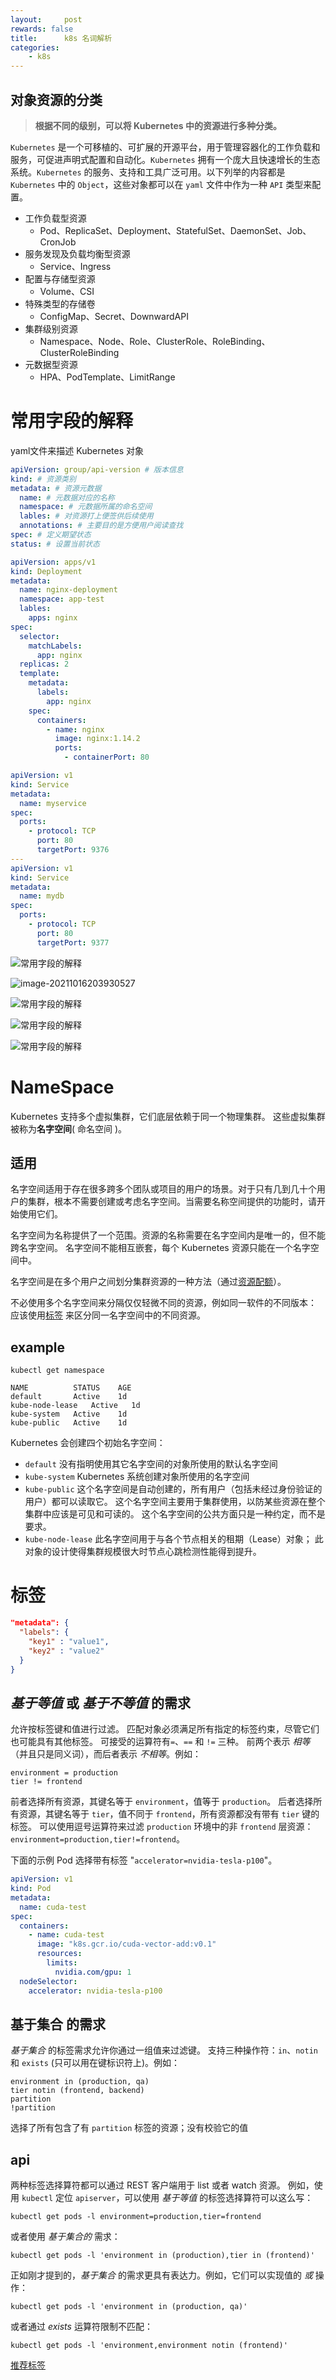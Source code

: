 ```yaml
---
layout:     post
rewards: false
title:      k8s 名词解析
categories:
    - k8s
---
```


## 对象资源的分类

> **根据不同的级别，可以将 Kubernetes 中的资源进行多种分类。**

`Kubernetes` 是一个可移植的、可扩展的开源平台，用于管理容器化的工作负载和服务，可促进声明式配置和自动化。`Kubernetes` 拥有一个庞大且快速增长的生态系统。`Kubernetes` 的服务、支持和工具广泛可用。以下列举的内容都是 `Kubernetes` 中的 `Object`，这些对象都可以在 `yaml` 文件中作为一种 `API` 类型来配置。

- 工作负载型资源
  - Pod、ReplicaSet、Deployment、StatefulSet、DaemonSet、Job、CronJob
- 服务发现及负载均衡型资源
  - Service、Ingress
- 配置与存储型资源
  - Volume、CSI
- 特殊类型的存储卷
  - ConfigMap、Secret、DownwardAPI
- 集群级别资源
  - Namespace、Node、Role、ClusterRole、RoleBinding、ClusterRoleBinding
- 元数据型资源
  - HPA、PodTemplate、LimitRange

# 常用字段的解释

yaml文件来描述 Kubernetes 对象

```yaml
apiVersion: group/api-version # 版本信息
kind: # 资源类别
metadata: # 资源元数据
  name: # 元数据对应的名称
  namespace: # 元数据所属的命名空间
  lables: # 对资源打上便签供后续使用
  annotations: # 主要目的是方便用户阅读查找
spec: # 定义期望状态
status: # 设置当前状态
```



```yaml
apiVersion: apps/v1
kind: Deployment
metadata:
  name: nginx-deployment
  namespace: app-test
  lables:
    apps: nginx
spec:
  selector:
    matchLabels:
      app: nginx
  replicas: 2
  template:
    metadata:
      labels:
        app: nginx
    spec:
      containers:
        - name: nginx
          image: nginx:1.14.2
          ports:
            - containerPort: 80

```



```yaml
apiVersion: v1
kind: Service
metadata:
  name: myservice
spec:
  ports:
    - protocol: TCP
      port: 80
      targetPort: 9376
---
apiVersion: v1
kind: Service
metadata:
  name: mydb
spec:
  ports:
    - protocol: TCP
      port: 80
      targetPort: 9377
```

![常用字段的解释](https://cdn.jsdelivr.net/gh/631068264/img/008i3skNgy1gvhfn7e94pj61dd0u043n02.jpg)

![image-20211016203930527](https://cdn.jsdelivr.net/gh/631068264/img/008i3skNgy1gvhfnw8qngj616q0k0dj302.jpg)

![常用字段的解释](https://cdn.jsdelivr.net/gh/631068264/img/008i3skNgy1gvhfp5fdqrj616z0u00yh02.jpg)

![常用字段的解释](https://cdn.jsdelivr.net/gh/631068264/img/008i3skNgy1gvhfs9nvkdj61a60u0q8t02.jpg)

![常用字段的解释](https://cdn.jsdelivr.net/gh/631068264/img/008i3skNgy1gvhfsmmw2sj61e00rote902.jpg)

# NameSpace

Kubernetes 支持多个虚拟集群，它们底层依赖于同一个物理集群。 这些虚拟集群被称为**名字空间**( 命名空间 )。

## 适用

名字空间适用于存在很多跨多个团队或项目的用户的场景。对于只有几到几十个用户的集群，根本不需要创建或考虑名字空间。当需要名称空间提供的功能时，请开始使用它们。

名字空间为名称提供了一个范围。资源的名称需要在名字空间内是唯一的，但不能跨名字空间。 名字空间不能相互嵌套，每个 Kubernetes 资源只能在一个名字空间中。

名字空间是在多个用户之间划分集群资源的一种方法（通过[资源配额](https://kubernetes.io/zh/docs/concepts/policy/resource-quotas/)）。

不必使用多个名字空间来分隔仅仅轻微不同的资源，例如同一软件的不同版本： 应该使用[标签](https://kubernetes.io/zh/docs/concepts/overview/working-with-objects/labels/) 来区分同一名字空间中的不同资源。

## example

```shell
kubectl get namespace
```

```
NAME          STATUS    AGE
default       Active    1d
kube-node-lease   Active   1d
kube-system   Active    1d
kube-public   Active    1d
```

Kubernetes 会创建四个初始名字空间：

- `default` 没有指明使用其它名字空间的对象所使用的默认名字空间
- `kube-system` Kubernetes 系统创建对象所使用的名字空间
- `kube-public` 这个名字空间是自动创建的，所有用户（包括未经过身份验证的用户）都可以读取它。 这个名字空间主要用于集群使用，以防某些资源在整个集群中应该是可见和可读的。 这个名字空间的公共方面只是一种约定，而不是要求。
- `kube-node-lease` 此名字空间用于与各个节点相关的租期（Lease）对象； 此对象的设计使得集群规模很大时节点心跳检测性能得到提升。



# 标签

```json
"metadata": {
  "labels": {
    "key1" : "value1",
    "key2" : "value2"
  }
}
```

## *基于等值* 或 *基于不等值* 的需求

允许按标签键和值进行过滤。 匹配对象必须满足所有指定的标签约束，尽管它们也可能具有其他标签。 可接受的运算符有`=`、`==` 和 `!=` 三种。 前两个表示 *相等*（并且只是同义词），而后者表示 *不相等*。例如：

```
environment = production
tier != frontend
```

前者选择所有资源，其键名等于 `environment`，值等于 `production`。 后者选择所有资源，其键名等于 `tier`，值不同于 `frontend`，所有资源都没有带有 `tier` 键的标签。 可以使用逗号运算符来过滤 `production` 环境中的非 `frontend` 层资源：`environment=production,tier!=frontend`。

下面的示例 Pod 选择带有标签 "`accelerator=nvidia-tesla-p100`"。

```yaml
apiVersion: v1
kind: Pod
metadata:
  name: cuda-test
spec:
  containers:
    - name: cuda-test
      image: "k8s.gcr.io/cuda-vector-add:v0.1"
      resources:
        limits:
          nvidia.com/gpu: 1
  nodeSelector:
    accelerator: nvidia-tesla-p100
```

## 基于集合 的需求

*基于集合* 的标签需求允许你通过一组值来过滤键。 支持三种操作符：`in`、`notin` 和 `exists` (只可以用在键标识符上)。例如：

```
environment in (production, qa)
tier notin (frontend, backend)
partition
!partition
```

选择了所有包含了有 `partition` 标签的资源；没有校验它的值

## api

两种标签选择算符都可以通过 REST 客户端用于 list 或者 watch 资源。 例如，使用 `kubectl` 定位 `apiserver`，可以使用 *基于等值* 的标签选择算符可以这么写：

```shell
kubectl get pods -l environment=production,tier=frontend
```

或者使用 *基于集合的* 需求：

```shell
kubectl get pods -l 'environment in (production),tier in (frontend)'
```

正如刚才提到的，*基于集合* 的需求更具有表达力。例如，它们可以实现值的 *或* 操作：

```shell
kubectl get pods -l 'environment in (production, qa)'
```

或者通过 *exists* 运算符限制不匹配：

```shell
kubectl get pods -l 'environment,environment notin (frontend)'
```

[推荐标签](https://kubernetes.io/zh/docs/concepts/overview/working-with-objects/common-labels/)

